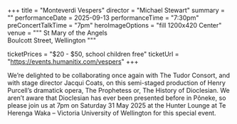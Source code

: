 +++
title = "Monteverdi Vespers"
director = "Michael Stewart"
summary = ""
performanceDate = 2025-09-13
performanceTime = "7:30pm"
preConcertTalkTime = "7pm"
heroImageOptions = "fill 1200x420 Center"
venue = """
St Mary of the Angels  
Boulcott Street, Wellington
"""

ticketPrices = "$20 - $50, school children free"
ticketUrl = "https://events.humanitix.com/vespers"
+++

We’re delighted to be collaborating once again with The Tudor Consort, and with stage director Jacqui Coats, on this semi-staged production of Henry Purcell’s dramatick opera, The Prophetess or, The History of Dioclesian.  We aren’t aware that Dioclesian has ever been presented before in Põneke, so please join us at 7pm on Saturday 31 May 2025 at the Hunter Lounge at Te Herenga Waka – Victoria University of Wellington for this special event.